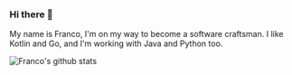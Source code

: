 ### Hi there 👋
My name is Franco, I'm on my way to become a software craftsman. I like Kotlin and Go, and I'm working with Java and Python too.

![Franco's github stats](https://github-readme-stats.vercel.app/api?username=f-lombardo&show_icons=true&count_private=true)

<!--
**f-lombardo/f-lombardo** is a ✨ _special_ ✨ repository because its `README.md` (this file) appears on your GitHub profile.

Here are some ideas to get you started:

- 🔭 I’m currently working on ...
- 🌱 I’m currently learning ...
- 👯 I’m looking to collaborate on ...
- 🤔 I’m looking for help with ...
- 💬 Ask me about ...
- 📫 How to reach me: ...
- 😄 Pronouns: ...
- ⚡ Fun fact: ...
-->
